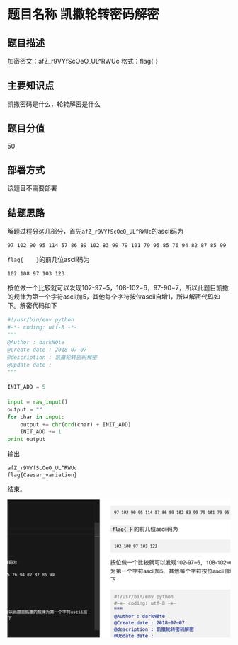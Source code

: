 # 题目名称  凯撒轮转密码解密

## 题目描述

加密密文：afZ_r9VYfScOeO_UL^RWUc
格式：flag{ }

## 主要知识点

凯撒密码是什么，轮转解密是什么

## 题目分值

50

## 部署方式

该题目不需要部署

## 结题思路

解题过程分这几部分，首先`afZ_r9VYfScOeO_UL^RWUc`的ascii码为
```
97 102 90 95 114 57 86 89 102 83 99 79 101 79 95 85 76 94 82 87 85 99
```
`flag{    }`的前几位ascii码为
```
102 108 97 103 123
```
按位做一个比较就可以发现102-97=5，108-102=6，97-90=7，所以此题目凯撒的规律为第一个字符ascii加5，其他每个字符按位ascii自增1，所以解密代码如下。解密代码如下
```python
#!/usr/bin/env python
#-*- coding: utf-8 -*-
"""
@Author : darkN0te
@Create date : 2018-07-07
@description : 凯撒轮转密码解密
@Update date :   
"""  

INIT_ADD = 5

input = raw_input()
output = ""
for char in input:
    output += chr(ord(char) + INIT_ADD)
    INIT_ADD += 1
print output
```
输出
```
afZ_r9VYfScOeO_UL^RWUc
flag{Caesar_variation}
```
结束。

![](images/2018-11-02-11-39-49.png)
